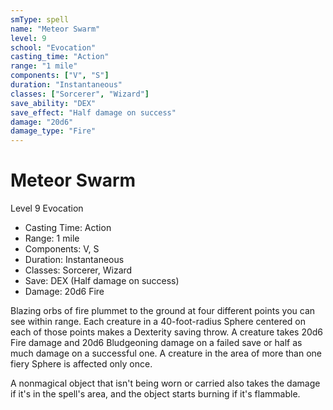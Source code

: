```yaml
---
smType: spell
name: "Meteor Swarm"
level: 9
school: "Evocation"
casting_time: "Action"
range: "1 mile"
components: ["V", "S"]
duration: "Instantaneous"
classes: ["Sorcerer", "Wizard"]
save_ability: "DEX"
save_effect: "Half damage on success"
damage: "20d6"
damage_type: "Fire"
---
```


# Meteor Swarm
Level 9 Evocation

- Casting Time: Action
- Range: 1 mile
- Components: V, S
- Duration: Instantaneous
- Classes: Sorcerer, Wizard
- Save: DEX (Half damage on success)
- Damage: 20d6 Fire

Blazing orbs of fire plummet to the ground at four different points you can see within range. Each creature in a 40-foot-radius Sphere centered on each of those points makes a Dexterity saving throw. A creature takes 20d6 Fire damage and 20d6 Bludgeoning damage on a failed save or half as much damage on a successful one. A creature in the area of more than one fiery Sphere is affected only once.

A nonmagical object that isn't being worn or carried also takes the damage if it's in the spell's area, and the object starts burning if it's flammable.

